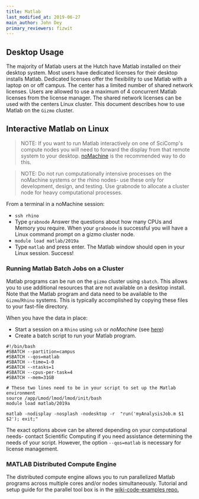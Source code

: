 ```yaml
---
title: Matlab
last_modified_at: 2019-06-27
main_author: John Dey
primary_reviewers: fizwit
---
```


## Desktop Usage

The majority of Matlab users at the Hutch have Matlab installed on their
desktop system. Most users have dedicated licenses for their desktop installs
Matlab. Dedicated licenses offer the flexibility to use Matlab with a laptop on
or off campus. The center has a limited number of shared network licenses.
Users are allowed to use a maximum of 4 concurrent Matlab licenses from the
license manager. The shared network licenses can be used with the centers Linux
cluster. This document describes how to use Matlab on the `Gizmo` cluster.

## Interactive Matlab on Linux

> NOTE: If you want to run Matlab interactively on one of SciComp's compute
> nodes you will need to forward the display from that remote system to your
> desktop.
> [noMachine](https://sciwiki.fredhutch.org/scicomputing/access_methods/#nomachine-nx-multi-os)
> is the recommended way to do this.

> NOTE: Do not run computationally intensive processes on the noMachine systems
> or the rhino nodes- use these only for development, design, and testing.  Use
> grabnode to allocate a cluster node for heavy computational processes.

From a terminal in a noMachine session:

  - `ssh rhino`
  - Type `grabnode` Answer the questions about how many CPUs and Memory you require. When your `grabnode` is successful you will have a Linux command prompt on a gizmo cluster node.
  - `module load matlab/2019a`
  - Type `matlab` and press enter.  The Matlab window should open in your Linux session. Success!

### Running Matlab Batch Jobs on a Cluster

Matlab programs can be run on the `gizmo` cluster using `sbatch`. This allows
you to use additional resources that are not available on a desktop install.
Note that the Matlab program and data need to be available to the
`Gizmo`/`Rhino` systems. This is typically accomplished by copying these files to your fast-file directory.

When you have the data in place:

  - Start a session on a `Rhino` using `ssh` or _noMachine_ (see
    [here](https://sciwiki.fredhutch.org/scicomputing/access_methods/))
  - Create a batch script to run your Matlab program.

```
#!/bin/bash
#SBATCH --partition=campus
#SBATCH --qos=matlab
#SBATCH --time=1-0
#SBATCH --ntasks=1
#SBATCH --cpus-per-task=4
#SBATCH --mem=31GB

# These two lines need to be in your script to set up the Matlab environment
source /app/Lmod/lmod/lmod/init/bash
module load matlab/2019a

matlab -nodisplay -nosplash -nodesktop -r  "run('myAnalysisJob.m $1 $2'); exit;"
```

The exact options above can be altered depending on your computational needs-
contact Scientific Computing if you need assistance determining the needs of
your script.  However, the option `--qos=matlab` is necessary for license
management.

### MATLAB Distributed Compute Engine

The distributed compute engine allows you to run parallelized Matlab programs
across multiple cores and/or nodes simultaneously. Tutorial and setup guide for
the parallel tool box is in the [wiki-code-examples
repo.](https://github.com/FredHutch/wiki-code-examples/tree/master/MATLAB)


